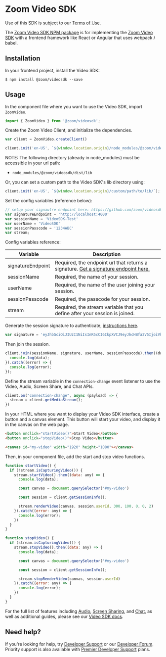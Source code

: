 # Zoom Video SDK

Use of this SDK is subject to our [Terms of Use](https://zoom.us/docs/en-us/zoom_api_license_and_tou.html).

The [Zoom Video SDK NPM package](https://www.npmjs.com/package/@zoom/videosdk) is for implementing the [Zoom Video SDK](https://marketplace.zoom.us/docs/sdk/video/introduction) with a frontend framework like React or Angular that uses webpack / babel.

## Installation

In your frontend project, install the Video SDK:

`$ npm install @zoom/videosdk --save`

## Usage

In the component file where you want to use the Video SDK, import `ZoomVideo`.

```js
import { ZoomVideo } from '@zoom/videosdk';
```

Create the Zoom Video Client, and initialize the dependencies.

```js
var client = ZoomVideo.createClient()

client.init('en-US', `${window.location.origin}/node_modules/@zoom/videosdk/dist/lib`);
```

NOTE: The following directory (already in node_modules) must be accessible in your url path:

- `node_modules/@zoom/videosdk/dist/lib`

Or, you can set a custom path to the Video SDK's lib directory using:

```js
client.init('en-US', `${window.location.origin}/custom/path/to/lib/`);
```

Set the config variables (reference below):

```js
// setup your signautre endpoint here: https://github.com/zoom/videosdk-sample-signature-node.js
var signatureEndpoint = 'http://localhost:4000'
var sessionName = 'VideoSDK-Test'
var userName = 'VideoSDK'
var sessionPasscode = '1234ABC'
var stream;
```


Config variables reference:

| Variable                   | Description |
| -----------------------|-------------|
| signatureEndpoint          | Required, the endpoint url that returns a signature. [Get a signature endpoint here.](https://github.com/zoom/videosdk-sample-signature-node.js) |
| sessionName  | Required, the name of your session. |
| userName | Required, the name of the user joining your session. |
| sessionPasscode | Required, the passcode for your session. |
| stream | Required, the stream variable that you define after your session is joined. |


Generate the session signature to authenticate, [instructions here](https://github.com/zoom/videosdk-sample-signature-node.js).

```js
var signature = 'eyJhbGciOiJIUzI1NiIsInR5cCI6IkpXVCJ9eyJhcHBfa2V5IjoiVklERU9fU0RLX0tFWV9IRVJFIiwiaWF0IjoxNjIzNDQyNTYzLCJleHAiOjE2MjM0NDk3NjMsInRwYyI6IlZpZGVvU0RLLVRlc3QiLCJwd2QiOiIxMjM0QUJDIn0='
```

Then join the session.

```js
client.join(sessionName, signature, userName, sessionPasscode).then((data) => {
  console.log(data);
}).catch((error) => {
  console.log(error);
});
```

Define the stream variable in the `connection-change` event listener to use the Video, Audio, Screen Share, and Chat APIs.

```js
client.on("connection-change", async (payload) => {
  stream = client.getMediaStream();
})
```

In your HTML where you want to display your Video SDK interface, create a button and a canvas element. This button will start your video, and display it in the canvas on the web page.

```html
<button onclick="startVideo()">Start Video</button>
<button onclick="stopVideo()">Stop Video</button>

<canvas id="my-video" width="1920" height="1080"></canvas>
```

Then, in your component file, add the start and stop video functions.

```js
function startVideo() {
  if (!stream.isCapturingVideo()) {
    stream.startVideo().then((data: any) => {
      console.log(data);

      const canvas = document.querySelector('#my-video')

      const session = client.getSessionInfo();

      stream.renderVideo(canvas, session.userId, 300, 100, 0, 0, 2)
    }).catch((error: any) => {
      console.log(error);
    })
  }
}

function stopVideo() {
  if (stream.isCapturingVideo()) {
    stream.stopVideo().then((data: any) => {
      console.log(data);

      const canvas = document.querySelector('#my-video')

      const session = client.getSessionInfo();

      stream.stopRenderVideo(canvas, session.userId)
    }).catch((error: any) => {
      console.log(error);
    })
  }
}
```

For the full list of features including [Audio](https://marketplace.zoom.us/docs/sdk/video/web/essential/audio), [Screen Sharing](https://marketplace.zoom.us/docs/sdk/video/web/essential/screen-share), and [Chat](https://marketplace.zoom.us/docs/sdk/video/web/essential/chat), as well as additional guides, please see our [Video SDK docs](https://marketplace.zoom.us/docs/sdk/video/web).

## Need help?

If you're looking for help, try [Developer Support](https://devsupport.zoom.us) or our [Developer Forum](https://devforum.zoom.us). Priority support is also available with [Premier Developer Support](https://zoom.us/docs/en-us/developer-support-plans.html) plans.
